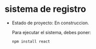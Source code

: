 <h1> sistema de registro</h1>

- Estado de proyecto: En construccion.

  Para ejecutar el sistema, debes poner:

  ``npm install react``
